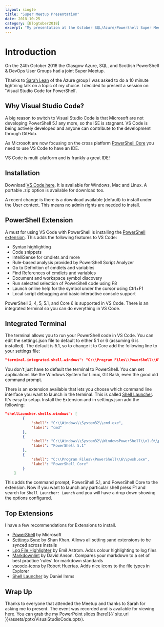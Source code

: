 ```yaml
---
layout: single
title: "Super Meetup Presentation"
date: 2018-10-25
category: [Blogtober2018]
excerpt: "My presentation at the October SQL/Azure/PowerShell Super Meetup"
---
```

# Introduction

On the 24th October 2018 the Glasgow Azure, SQL, and Scottish PowerShell & DevOps User Groups had a joint Super Meetup.

Thanks to [Sarah Lean](https://twitter.com/TechieLass) of the Azure group I was asked to do a 10 minute lightning talk on a topic of my choice. I decided to present a session on 'Visual Studio Code for PowerShell'.

## Why Visual Studio Code?

A big reason to switch to Visual Studio Code is that Microsoft are not developing PowerShell 5.1 any more, so the ISE is stagnant. VS Code is being actively developed and anyone can contribute to the development through GitHub.

As Microsoft are now focusing on the cross platform [PowerShell Core](https://github.com/PowerShell/PowerShell) you need to use VS Code to have an IDE.

VS Code is multi-platform and is frankly a great IDE!

## Installation

Download [VS Code here](https://code.visualstudio.com). It is available for Windows, Mac and Linux. A portable .zip option is available for download too.

A recent change is there is a download available (default) to install under the User context. This means no admin rights are needed to install.

## PowerShell Extension

A must for using VS Code with PowerShell is installing the [PowerShell extension](https://marketplace.visualstudio.com/items?itemName=ms-vscode.PowerShell). This adds the following features to VS Code:

* Syntax highlighting
* Code snippets
* IntelliSense for cmdlets and more
* Rule-based analysis provided by PowerShell Script Analyzer
* Go to Definition of cmdlets and variables
* Find References of cmdlets and variables
* Document and workspace symbol discovery
* Run selected selection of PowerShell code using F8
* Launch online help for the symbol under the cursor using Ctrl+F1
* Local script debugging and basic interactive console support

PowerShell 3, 4, 5, 5.1, and Core 6 is supported in VS Code. There is an integrated terminal so you can do everything in VS Code.

## Integrated Terminal

The terminal allows you to run your PowerShell code in VS Code. You can edit the settings.json file to default to either 5.1 or 6 (assuming 6 is installed). The default is 5.1, so to change it to Core add the following line to your settings file:

~~~ JSON
"terminal.integrated.shell.windows": "C:\\Program Files\\PowerShell\\6\\pwsh.exe",
~~~

You don't just have to default the terminal to PowerShell. You can set applications like the Windows System for Linux, Git Bash, even the good old command prompt.

There is an extension available that lets you choose which command line interface you want to launch in the terminal. This is called [Shell Launcher](https://marketplace.visualstudio.com/items?itemName=Tyriar.shell-launcher). It's easy to setup. Install the Extension and in settings.json add the following:

~~~ JSON
"shellLauncher.shells.windows": [
        {
            "shell": "C:\\Windows\\System32\\cmd.exe",
            "label": "cmd"
        },
        {
            "shell": "C:\\Windows\\System32\\WindowsPowerShell\\v1.0\\powershell.exe",
            "label": "PowerShell 5.1"
        },
        {
            "shell": "C:\\Program Files\\PowerShell\\6\\pwsh.exe",
            "label": "PowerShell Core"
        }
    ]
~~~

This adds the command prompt, PowerShell 5.1, and PowerShell Core to the extension. Now if you want to launch any particular shell press F1 and search for `Shell Launcher: Launch` and you will have a drop down showing the options configured.

## Top Extensions

I have a few recommendations for Extensions to install.

* [PowerShell](https://marketplace.visualstudio.com/items?itemName=ms-vscode.PowerShell) by Microsoft
* [Settings Sync](https://marketplace.visualstudio.com/items?itemName=Shan.code-settings-sync) by Shan Khan. Allows all setting sand extensions to be synced across installs
* [Log File Highlighter](https://marketplace.visualstudio.com/items?itemName=emilast.LogFileHighlighter) by Emil Astrom. Adds colour highlighting to log files
* [Markdownlint](https://marketplace.visualstudio.com/items?itemName=DavidAnson.vscode-markdownlint) by David Anson. Compares your markdown to a set of best practice 'rules' for markdown standards
* [vscode-icons](https://marketplace.visualstudio.com/items?itemName=robertohuertasm.vscode-icons) by Robert Huertas. Adds nice icons to the file types in Explorer
* [Shell Launcher](https://marketplace.visualstudio.com/items?itemName=Tyriar.shell-launcher) by Daniel Imms

## Wrap Up

Thanks to everyone that attended the Meetup and thanks to Sarah for asking me to present. The event was recorded and is available for viewing [here](https://www.youtube.com/watch?v=QS_gppC5UWQ). You can grab the my PowerPoint slides [here]({{ site.url }}/assets/pptx/VisualStudioCode.pptx).